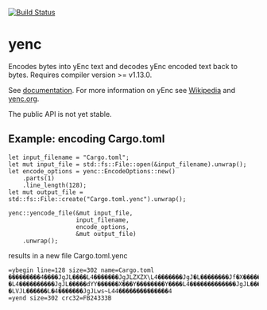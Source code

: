 [![Build Status](https://travis-ci.org/aswaving/yenc.svg?branch=master)](https://travis-ci.org/aswaving/yenc)
# yenc

Encodes bytes into yEnc text and decodes yEnc encoded text back to bytes.
Requires compiler version >= v1.13.0.

See [documentation](http://docs.rs/yenc).
For more information on yEnc see [Wikipedia](https://en.wikipedia.org/wiki/YEnc) and [yenc.org](http://www.yenc.org).

The public API is not yet stable.

## Example: encoding Cargo.toml

```
let input_filename = "Cargo.toml";
let mut input_file = std::fs::File::open(&input_filename).unwrap();
let encode_options = yenc::EncodeOptions::new()
    .parts(1)
    .line_length(128);
let mut output_file = std::fs::File::create("Cargo.toml.yenc").unwrap();

yenc::yencode_file(&mut input_file, 
                   input_filename, 
                   encode_options, 
                   &mut output_file)
    .unwrap();
```

results in a new file Cargo.toml.yenc

```
=ybegin line=128 size=302 name=Cargo.toml 
���������4����JgJL����L4�������JgJLZXZX\L4�������JgJ�L��������Jf�X�������j�����X���hL�4�����������JgJL��������J���J��������J����
�L4����������JgJL�����dYY������X���Y��������Y����L4�������������JgJL�����dYY����X��Y����YZXZX\Y����YL4��������JgJ�L����LVJL�����
�LVJL������L�4�������JgJLws~L44��������������4
=yend size=302 crc32=FB24333B
```

